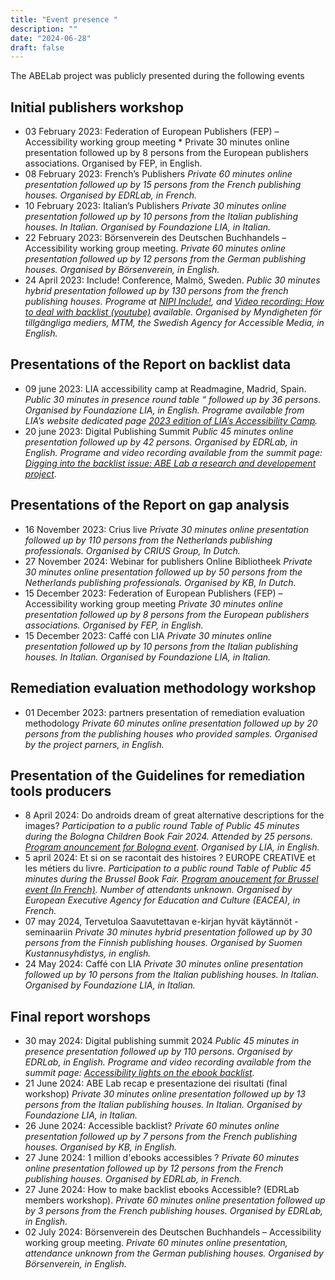 ```yaml
---
title: "Event presence "
description: ""
date: "2024-06-28"
draft: false 
---
```


The ABELab project was publicly presented during the following events

## Initial publishers workshop
* 03 February 2023: Federation of European Publishers (FEP) – Accessibility working group meeting * Private 30 minutes online presentation followed up by 8 persons from the European publishers associations. Organised by FEP, in English.
* 08 February 2023: French’s Publishers  *Private 60 minutes online presentation followed up by 15 persons from the French publishing houses. Organised by EDRLab, in French.*
* 10 February 2023: Italian’s Publishers  *Private 30 minutes online presentation followed up by 10 persons from the Italian publishing houses. In Italian. Organised by Foundazione LIA, in Italian.*
* 22 February 2023: Börsenverein des Deutschen Buchhandels  – Accessibility working group meeting. *Private 60 minutes online presentation followed up by 12 persons from the German publishing houses. Organised by Börsenverein, in English.* 
* 24 April 2023: Include! Conference, Malmö, Sweden. *Public 30 minutes hybrid presentation followed up by 130 persons from the french publishing houses. Programe at [NIPI Include!](https://nipi.care/?page_id=19), and [Video recording: How to deal with backlist (youtube)](https://youtu.be/7yRd4_HY-bg) available.  Organised by Myndigheten för tillgängliga mediers, MTM, the Swedish Agency for Accessible Media, in English.*
## Presentations of the Report on backlist data
* 09 june 2023: LIA accessibility camp at Readmagine, Madrid, Spain. *Public 30 minutes in presence round table “ followed up by 36 persons. Organised by Foundazione LIA, in English. Programe available from LIA’s website dedicated page [2023 edition of LIA’s Accessibility Camp](https://www.fondazionelia.org/en/cnferences/2023-edition-of-lias-accessibility-camp-programme-and-details/).*
* 20 june 2023: Digital Publishing Summit *Public 45 minutes online presentation followed up by 42 persons. Organised by EDRLab, in English. Programe and video recording available from the summit page: [Digging into the backlist issue: ABE Lab a research and developement project](https://www.edrlab.org/events/digital-publishing-summit-2023/#1683891499933-fb2b5977-c2f5).*
## Presentations of the Report on gap analysis
* 16 November 2023: Crius live *Private 30 minutes online presentation followed up by 110 persons from the Netherlands publishing professionals. Organised by CRIUS Group, In Dutch.*
* 27 November 2024: Webinar for publishers Online Bibliotheek *Private 30 minutes online presentation followed up by 50 persons from the Netherlands publishing professionals. Organised by KB, In Dutch.* 
* 15 December 2023: Federation of European Publishers (FEP) – Accessibility working group meeting *Private 30 minutes online presentation followed up by 8 persons from the European publishers associations. Organised by FEP, in English.*
* 15 December 2023: Caffé con LIA *Private 30 minutes online presentation followed up by 10 persons from the Italian publishing houses. In Italian. Organised by Foundazione LIA, in Italian.*
## Remediation evaluation methodology workshop
* 01 December 2023: partners presentation of remediation evaluation methodology *Private 60 minutes online presentation followed up by 20 persons from the publishing houses who provided samples. Organised by the project parners, in English.*
## Presentation of the Guidelines for remediation tools producers
* 8 April 2024: Do androids dream of great alternative descriptions for the images? *Participation to a public round Table of Public 45 minutes during the Bologna Children Book Fair 2024. Attended by 25 persons. [Program anouncement for Bologna event](https://www.bolognachildrensbookfair.com/en/events/2024-event-programme/10951.html#event_2786). Organised by LIA, in English.*
* 5 april 2024: Et si on se racontait des histoires ? EUROPE CREATIVE et les métiers du livre. *Participation to a public round Table of Public 45 minutes during the  Brussel Book Fair. [Program anoucement for Brussel event (In French)](https://flb.be/evenement/5846630865/). Number of attendants unknown. Organised by European Executive Agency for Education and Culture (EACEA), in French.*
* 07 may 2024, Tervetuloa Saavutettavan e-kirjan hyvät käytännöt -seminaariin *Private 30 minutes hybrid presentation followed up by 30 persons from the Finnish publishing houses. Organised by Suomen Kustannusyhdistys, in english.*
* 24 May 2024: Caffé con LIA *Private 30 minutes online presentation followed up by 10 persons from the Italian publishing houses. In Italian. Organised by Foundazione LIA, in Italian.*
## Final report worshops
* 30 may 2024: Digital publishing summit 2024 *Public 45 minutes in presence presentation followed up by 110 persons. Organised by EDRLab, in English. Programe and video recording available from the summit page: [Accessibility lights on the ebook backlist](https://www.edrlab.org/events/digital-publishing-summit-2024/#1705884145875-dba73dea-4250).*
* 21 June 2024: ABE Lab recap e presentazione dei risultati (final workshop) *Private 30 minutes online presentation followed up by 13 persons from the Italian publishing houses. In Italian. Organised by Foundazione LIA, in Italian.*
* 26 June 2024: Accessible backlist? *Private 60 minutes online presentation followed up by 7 persons from the French publishing houses. Organised by KB, in English.*
* 27 June 2024: 1 million d'ebooks accessibles ? *Private 60 minutes online presentation followed up by 12 persons from the French publishing houses. Organised by EDRLab, in French.*
* 27 June 2024: How to make backlist ebooks Accessible? (EDRLab members workshop). *Private 60 minutes online presentation followed up by 3 persons from the French publishing houses. Organised by EDRLab, in English.*
* 02 July 2024: Börsenverein des Deutschen Buchhandels  – Accessibility working group meeting. *Private 60 minutes online presentation, attendance unknown from the German publishing houses. Organised by Börsenverein, in English.*
